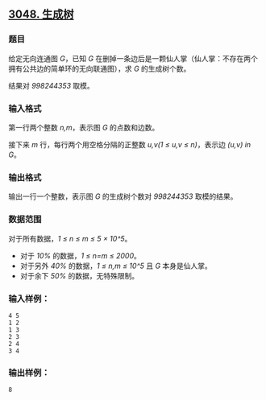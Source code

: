 ## [3048. 生成树](https://www.acwing.com/problem/content/3051/)

### 题目

给定无向连通图 *G*，已知 *G* 在删掉一条边后是一颗仙人掌（仙人掌：不存在两个拥有公共边的简单环的无向联通图），求 *G* 的生成树个数。

结果对 *998244353* 取模。

### 输入格式

第一行两个整数 *n,m*，表示图 *G* 的点数和边数。

接下来 *m* 行，每行两个用空格分隔的正整数 *u,v(1 ≤ u,v ≤ n)*，表示边 *(u,v) in G*。

### 输出格式

输出一行一个整数，表示图 *G* 的生成树个数对 *998244353* 取模的结果。

### 数据范围

对于所有数据，*1 ≤ n ≤ m ≤ 5 × 10^5*。

- 对于 *10%* 的数据，*1 ≤ n=m ≤ 2000*。
- 对于另外 *40%* 的数据，*1 ≤ n,m ≤ 10^5* 且 *G* 本身是仙人掌。
- 对于余下 *50%* 的数据，无特殊限制。

### 输入样例：

```
4 5
1 2
1 3
2 3
2 4
3 4
```

### 输出样例：

```
8
```
